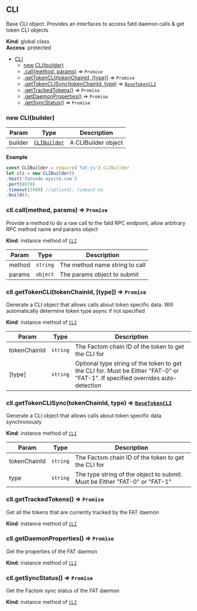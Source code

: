<a name="CLI"></a>

## CLI
Base CLI object. Provides an interfaces to access fatd daemon calls & get token CLI objects

**Kind**: global class  
**Access**: protected  

* [CLI](#CLI)
    * [new CLI(builder)](#new_CLI_new)
    * [.call(method, params)](#CLI+call) ⇒ <code>Promise</code>
    * [.getTokenCLI(tokenChainId, [type])](#CLI+getTokenCLI) ⇒ <code>Promise</code>
    * [.getTokenCLISync(tokenChainId, type)](#CLI+getTokenCLISync) ⇒ [<code>BaseTokenCLI</code>](#BaseTokenCLI)
    * [.getTrackedTokens()](#CLI+getTrackedTokens) ⇒ <code>Promise</code>
    * [.getDaemonProperties()](#CLI+getDaemonProperties) ⇒ <code>Promise</code>
    * [.getSyncStatus()](#CLI+getSyncStatus) ⇒ <code>Promise</code>

<a name="new_CLI_new"></a>

### new CLI(builder)

| Param | Type | Description |
| --- | --- | --- |
| builder | [<code>CLIBuilder</code>](#CLIBuilder) | A CLIBuilder object |

**Example**  
```js
const CLIBuilder = require('fat-js').CLIBuilder
let cli = new CLIBuilder()
.host('fatnode.mysite.com')
.port(8078)
.timeout(3500) //optional, timeout ms
.build();
```
<a name="CLI+call"></a>

### clI.call(method, params) ⇒ <code>Promise</code>
Provide a method to do a raw call to the fatd RPC endpoint, allow arbitrary RPC method name and params object

**Kind**: instance method of [<code>CLI</code>](#CLI)  

| Param | Type | Description |
| --- | --- | --- |
| method | <code>string</code> | The method name string to call |
| params | <code>object</code> | The params object to submit |

<a name="CLI+getTokenCLI"></a>

### clI.getTokenCLI(tokenChainId, [type]) ⇒ <code>Promise</code>
Generate a CLI object that allows calls about token specific data. Will automatically determine token type async if not specified

**Kind**: instance method of [<code>CLI</code>](#CLI)  

| Param | Type | Description |
| --- | --- | --- |
| tokenChainId | <code>string</code> | The Factom chain ID of the token to get the CLI for |
| [type] | <code>string</code> | Optional type string of the token to get the CLI for. Must be Either "FAT-0" or "FAT-1". If specified overrides auto-detection |

<a name="CLI+getTokenCLISync"></a>

### clI.getTokenCLISync(tokenChainId, type) ⇒ [<code>BaseTokenCLI</code>](#BaseTokenCLI)
Generate a CLI object that allows calls about token specific data synchronously

**Kind**: instance method of [<code>CLI</code>](#CLI)  

| Param | Type | Description |
| --- | --- | --- |
| tokenChainId | <code>string</code> | The Factom chain ID of the token to get the CLI for |
| type | <code>string</code> | The type string of the object to submit. Must be Either "FAT-0" or "FAT-1" |

<a name="CLI+getTrackedTokens"></a>

### clI.getTrackedTokens() ⇒ <code>Promise</code>
Get all the tokens that are currently tracked by the FAT daemon

**Kind**: instance method of [<code>CLI</code>](#CLI)  
<a name="CLI+getDaemonProperties"></a>

### clI.getDaemonProperties() ⇒ <code>Promise</code>
Get the properties of the FAT daemon

**Kind**: instance method of [<code>CLI</code>](#CLI)  
<a name="CLI+getSyncStatus"></a>

### clI.getSyncStatus() ⇒ <code>Promise</code>
Get the Factom sync status of the FAT daemon

**Kind**: instance method of [<code>CLI</code>](#CLI)  
